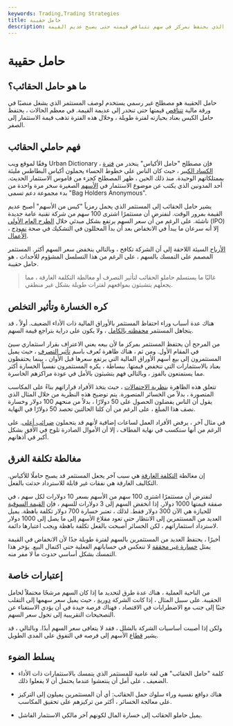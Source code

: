 ```yaml
---
keywords: Trading,Trading Strategies
title: حامل حقيبة
description: صاحب الحقائب هو مصطلح استثماري غير رسمي يستخدم لوصف المستثمر الذي يحتفظ بمركز في سهم تتناقص قيمته حتى يصبح عديم القيمة.
---
```


# حامل حقيبة
## ما هو حامل الحقائب؟

حامل الحقيبة هو مصطلح غير رسمي يستخدم لوصف المستثمر الذي يشغل منصبًا في ورقة مالية [تتناقص](/security) قيمتها حتى تنحدر إلى عديمة القيمة. في معظم الحالات ، يحتفظ حامل الكيس بعناد بحيازته لفترة طويلة ، وخلال هذه الفترة تذهب قيمة الاستثمار إلى الصفر.

## فهم حاملي الحقائب

وفقًا لموقع ويب Urban Dictionary ، فإن مصطلح "حامل الأكياس" ينحدر من [فترة الكساد الكبير](/great_depression) ، حيث كان الناس على خطوط الحساء يحملون أكياس البطاطس مليئة بممتلكاتهم الوحيدة. منذ ذلك الحين ، ظهر المصطلح كجزء من قاموس الاستثمار الحديث. أحد المدونين الذي يكتب عن موضوع الاستثمار في [الأسهم](/pennystock) الصغيرة سخر مرة واحدة من بدء مجموعة دعم تسمى "Bag Holders Anonymous".

يشير حامل الحقائب إلى المستثمر الذي يحمل رمزياً "كيس من الأسهم" أصبح عديم القيمة بمرور الوقت. لنفترض أن مستثمرًا اشترى 100 سهم من شركة تقنية عامة جديدة ناشئة. على الرغم من أن سعر السهم يرتفع بشكل مبدئي خلال [الطرح العام الأولي](/ipo) (IPO) ، إلا أنه سرعان ما يبدأ في الانخفاض بعد أن بدأ المحللون في التشكيك في صحة [نموذج الأعمال](/businessmodel).

[الأرباح](/earnings) السيئة اللاحقة إلى أن الشركة تكافح ، وبالتالي ينخفض سعر السهم أكثر. المستثمر المصمم على التمسك بالسهم ، على الرغم من هذا التسلسل المشؤوم للأحداث ، هو حامل حقيبة.

> غالبًا ما يستسلم حاملو الحقائب لتأثير التصرف أو مغالطة التكلفة الغارقة ، مما يجعلهم يتشبثون بمواقعهم لفترات طويلة بشكل غير منطقي.

>

## كره الخسارة وتأثير التخلص

هناك عدة أسباب وراء احتفاظ المستثمر بالأوراق المالية ذات الأداء الضعيف. أولاً ، قد يتجاهل المستثمر [محفظته بالكامل](/portfolio) ، ولا يكون على دراية بتراجع قيمة السهم.

من المرجح أن يحتفظ المستثمر بمركز ما لأن بيعه يعني الاعتراف بقرار استثماري سيئ في المقام الأول. ومن ثم ، هناك ظاهرة تُعرف باسم [تأثير التصرف](/disposition) ، حيث يميل المستثمرون إلى بيع أسهم الأوراق المالية التي يرتفع سعرها قبل الأوان ، بينما يحتفظون بعناد بالاستثمارات التي تنخفض قيمتها. ببساطة ، يكره المستثمرون نفسياً الخسارة أكثر مما يستمتعون بالفوز ، وبالتالي فهم يتشبثون بالأمل في عودة مراكزهم الخاسرة.

تتعلق هذه الظاهرة [بنظرية الاحتمالات](/prospecttheory) ، حيث يتخذ الأفراد قراراتهم بناءً على المكاسب المتصورة ، بدلاً من الخسائر المتصورة. يتم توضيح هذه النظرية من خلال المثال الذي يقول أن الناس يفضلون الحصول على 50 دولارًا ، بدلاً من منحهم 100 دولار وخسارة نصف هذا المبلغ ، على الرغم من أن كلتا الحالتين تحصد 50 دولارًا في النهاية.

في مثال آخر ، يرفض الأفراد العمل لساعات إضافية لأنهم قد يتحملون [ضرائب أعلى](/taxes). على الرغم من أنها ستكسب في نهاية المطاف ، إلا أن الأموال الصادرة تلوح في الأفق بشكل أكبر في أذهانهم.

## مغالطة تكلفة الغرق

إن مغالطة [التكلفة الغارقة](/sunkcost) هي سبب آخر يجعل المستثمر قد يصبح حاملًا للأكياس. التكاليف الغارقة هي نفقات غير قابلة للاسترداد حدثت بالفعل.

لنفترض أن مستثمرًا اشترى 100 سهم من الأسهم بسعر 10 دولارات لكل سهم ، في صفقة قيمتها 1000 دولار. إذا انخفض السهم إلى 3 دولارات للسهم ، فإن [القيمة السوقية](/marketvalue) للحيازة هي الآن 300 دولار فقط. لذلك ، تعتبر خسارة 700 دولار تكلفة باهظة. يميل العديد من المستثمرين إلى الانتظار حتى تعود مقلاع الأسهم إلى ما يصل إلى 1000 دولار لاسترداد استثماراتهم ، لكن الخسائر أصبحت بالفعل تكلفة باهظة ويجب اعتبارها دائمة.

أخيرًا ، يحتفظ العديد من المستثمرين بالسهم لفترة طويلة جدًا لأن الانخفاض في القيمة يمثل [خسارة غير محققة](/unrealizedloss) لا تنعكس في حساباتهم الفعلية حتى اكتمال البيع. يؤخر هذا التمسك بشكل أساسي حدوث ما لا مفر منه.

## إعتبارات خاصة

من الناحية العملية ، هناك عدة طرق لتحديد ما إذا كان السهم مرشحًا محتملاً لحامل الحقيبة. على سبيل المثال ، إذا كانت الشركة [دورية](/cyclicalstock) ، حيث يميل سعر سهمها إلى التقلب جنبًا إلى جنب مع الاضطرابات في الاقتصاد ، فهناك فرصة جيدة في أن يؤدي الاستغناء عن التصحيحات التقريبية إلى تحول سعر السهم.

ولكن إذا أصيبت أساسيات الشركة بالشلل ، فقد لا يتعافى سعر السهم أبدًا. وبالتالي ، قد يشير [قطاع](/sector) الأسهم إلى فرصه في التفوق على المدى الطويل.

## يسلط الضوء

- كلمة "حامل الحقائب" هي لغة عامية للمستثمر الذي يتمسك بالاستثمارات ذات الأداء الضعيف ، على أمل أن ينتعشوا عندما يحتمل أن لا يفعلوا ذلك.

- هناك دوافع نفسية وراء سلوك حمل الحقائب: أي أن المستثمرين يميلون إلى التركيز على معالجة الخسائر ، أكثر من تركيزهم على تحقيق المكاسب.

- يميل حاملو الحقائب إلى خسارة المال لكونهم آخر مالكي الاستثمار الفاشل.

